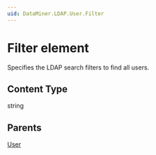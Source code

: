 ```yaml
---
uid: DataMiner.LDAP.User.Filter
---
```


# Filter element

Specifies the LDAP search filters to find all users.

## Content Type

string

## Parents

[User](xref:DataMiner.LDAP.User)
